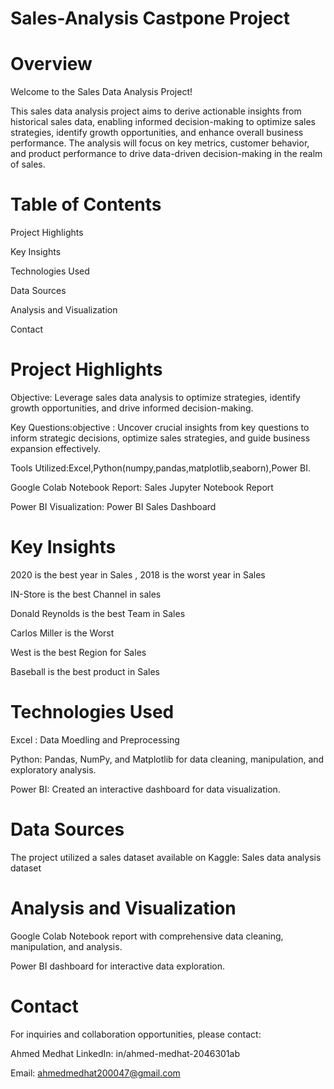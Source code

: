 # Sales-Analysis Castpone Project

# Overview
Welcome to the Sales Data Analysis Project!

This sales data analysis project aims to derive actionable insights from historical sales data, enabling informed decision-making to optimize sales strategies, identify growth opportunities, and enhance overall business performance. The analysis will focus on key metrics, customer behavior, and product performance to drive data-driven decision-making in the realm of sales.


# Table of Contents
Project Highlights

Key Insights

Technologies Used

Data Sources

Analysis and Visualization

Contact

# Project Highlights
Objective: Leverage sales data analysis to optimize strategies, identify growth opportunities, and drive informed decision-making.

Key Questions:objective : Uncover crucial insights from key questions to inform strategic decisions, optimize sales strategies, and guide business expansion effectively.

Tools Utilized:Excel,Python(numpy,pandas,matplotlib,seaborn),Power BI.

Google Colab Notebook Report: Sales Jupyter Notebook Report

Power BI Visualization: Power BI Sales Dashboard

# Key Insights
2020 is the best year in Sales , 2018 is the worst year in Sales

IN-Store is the best Channel in sales

Donald Reynolds is the best Team in Sales

Carlos Miller is the Worst

West is the best Region for Sales

Baseball is the best product in Sales

# Technologies Used
Excel : Data Moedling and Preprocessing

Python: Pandas, NumPy, and Matplotlib for data cleaning, manipulation, and exploratory analysis.

Power BI: Created an interactive dashboard for data visualization.


# Data Sources
The project utilized a sales dataset available on Kaggle: Sales data analysis dataset

# Analysis and Visualization
Google Colab Notebook report with comprehensive data cleaning, manipulation, and analysis.

Power BI dashboard for interactive data exploration.

# Contact
For inquiries and collaboration opportunities, please contact:

Ahmed Medhat
LinkedIn: in/ahmed-medhat-2046301ab

Email: ahmedmedhat200047@gmail.com



